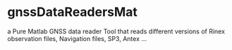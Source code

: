 # gnssDataReadersMat
a Pure Matlab GNSS data reader Tool that reads different versions of Rinex observation files, Navigation files, SP3, Antex ...
